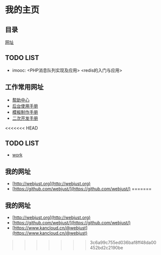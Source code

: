 # 我的主页 #
## 目录 ##
[网址](./website.md)

## TODO LIST ##
- imooc: <PHP消息队列实现及应用> <redis的入门与应用>

## 工作常用网址 ##
- [帮助中心](http://www.cmstop.com/help/)
- [后台使用手册](http://doc.cmstop.com/help/)
- [模板制作手册](http://doc.cmstop.com/template/)
- [二次开发手册](http://doc.cmstop.com/develop/)

<<<<<<< HEAD
## TODO LIST ##
- [work](./work)

## 我的网址 ##
- [http://webjust.org](http://webjust.org)
- [https://github.com/webjust/](https://github.com/webjust/)
=======
## 我的网址 ##
- [http://webjust.org](http://webjust.org)
- [https://github.com/webjust/](https://github.com/webjust/)
- [https://www.kancloud.cn/@webjust](https://www.kancloud.cn/@webjust)
>>>>>>> 3c6a99c755ed036baf8ff48da00452bd2c2190be
